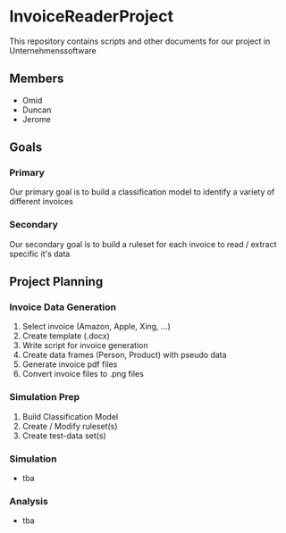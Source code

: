 # InvoiceReaderProject
This repository contains scripts and other documents for our project in Unternehmenssoftware

## Members
- Omid
- Duncan
- Jerome

## Goals

### Primary

Our primary goal is to build a classification model to identify a variety of different invoices

### Secondary

Our secondary goal is to build a ruleset for each invoice to read / extract specific it's data

## Project Planning

### Invoice Data Generation
1. Select invoice (Amazon, Apple, Xing, ...)
2. Create template (.docx)
3. Write script for invoice generation
4. Create data frames (Person, Product) with pseudo data
5. Generate invoice pdf files
6. Convert invoice files to .png files

### Simulation Prep
1. Build Classification Model
2. Create / Modify ruleset(s)
3. Create test-data set(s)

### Simulation
- tba
### Analysis
- tba
